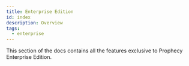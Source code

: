 ```yaml
---
title: Enterprise Edition
id: index
description: Overview
tags:
  - enterprise
---
```


This section of the docs contains all the features exclusive to Prophecy Enterprise Edition.
